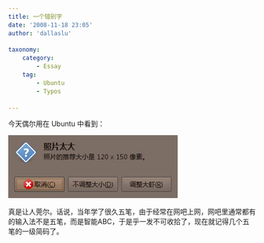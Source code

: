 ```yaml
---
title: 一个错别字
date: '2008-11-18 23:05'
author: 'dallaslu'

taxonomy:
    category:
        - Essay
    tag:
        - Ubuntu
        - Typos

---
```

今天偶尔用在 Ubuntu 中看到：

![调整大虾？！](daxia.png)

真是让人莞尔。话说，当年学了很久五笔，由于经常在网吧上网，网吧里通常都有的输入法不是五笔，而是智能ABC，于是乎一发不可收拾了，现在就记得几个五笔的一级简码了。

